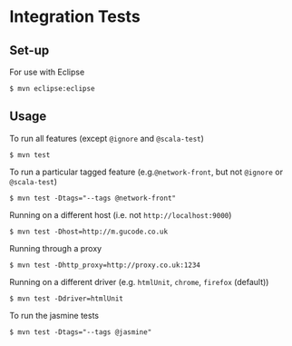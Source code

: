 Integration Tests
=================

Set-up
------

For use with Eclipse

    $ mvn eclipse:eclipse

Usage
-----

To run all features (except `@ignore` and `@scala-test`)

	$ mvn test

To run a particular tagged feature (e.g.`@network-front`, but not `@ignore` or `@scala-test`)

	$ mvn test -Dtags="--tags @network-front"

Running on a different host (i.e. not `http://localhost:9000`)

 	$ mvn test -Dhost=http://m.gucode.co.uk

Running through a proxy

 	$ mvn test -Dhttp_proxy=http://proxy.co.uk:1234

Running on a different driver (e.g. `htmlUnit`, `chrome`, `firefox` (default))

    $ mvn test -Ddriver=htmlUnit
     	
To run the jasmine tests

	$ mvn test -Dtags="--tags @jasmine"